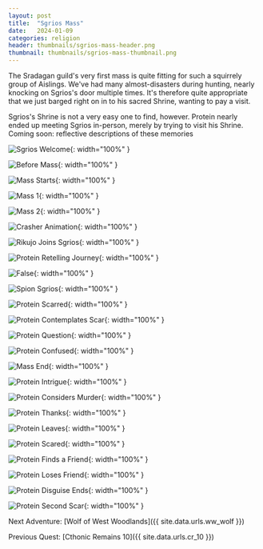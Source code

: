 ```yaml
---
layout: post
title:  "Sgrios Mass"
date:   2024-01-09
categories: religion
header: thumbnails/sgrios-mass-header.png
thumbnail: thumbnails/sgrios-mass-thumbnail.png
---
```


The Sradagan guild's very first mass is quite fitting for such a squirrely group of Aislings. We've had many almost-disasters during hunting, nearly knocking on Sgrios's door multiple times. It's therefore quite appropriate that we just barged right on in to his sacred Shrine, wanting to pay a visit.

Sgrios's Shrine is not a very easy one to find, however. Protein nearly ended up meeting Sgrios in-person, merely by trying to visit his Shrine. Coming soon: reflective descriptions of these memories

![Sgrios Welcome](/assets/img/sgrios/sgrios-welcome.png){: width="100%" }

![Before Mass](/assets/img/sgrios/pre-mass.png){: width="100%" }

![Mass Starts](/assets/img/sgrios/mass-start.png){: width="100%" }

![Mass 1](/assets/img/sgrios/mass-1.png){: width="100%" }

![Mass 2](/assets/img/sgrios/mass-2.png){: width="100%" }

![Crasher Animation](/assets/img/sgrios/crasher-bad.png){: width="100%" }

![Rikujo Joins Sgrios](/assets/img/sgrios/rikujo-dark-side.png){: width="100%" }

![Protein Retelling Journey](/assets/img/sgrios/protein-retelling-entry.png){: width="100%" }

![False](/assets/img/sgrios/lies.png){: width="100%" }

![Spion Sgrios](/assets/img/sgrios/spion-sgrios-1.png){: width="100%" }

![Protein Scarred](/assets/img/sgrios/protein-first-scar.png){: width="100%" }

![Protein Contemplates Scar](/assets/img/sgrios/protein-contemplates-scar.png){: width="100%" }

![Protein Question](/assets/img/sgrios/protein-question.png){: width="100%" }

![Protein Confused](/assets/img/sgrios/protein-confused.png){: width="100%" }

![Mass End](/assets/img/sgrios/mass-end.png){: width="100%" }

![Protein Intrigue](/assets/img/sgrios/protein-intrigue.png){: width="100%" }

![Protein Considers Murder](/assets/img/sgrios/protein-considers-murder.png){: width="100%" }

![Protein Thanks](/assets/img/sgrios/protein-thanks.png){: width="100%" }

![Protein Leaves](/assets/img/sgrios/protein-leaves.png){: width="100%" }

![Protein Scared](/assets/img/sgrios/protein-ptsd.png){: width="100%" }

![Protein Finds a Friend](/assets/img/sgrios/protein-finds-friend.png){: width="100%" }

![Protein Loses Friend](/assets/img/sgrios/protein-loses-friend.png){: width="100%" }

![Protein Disguise Ends](/assets/img/sgrios/protein-normal.png){: width="100%" }

![Protein Second Scar](/assets/img/sgrios/protein-scar-2.png){: width="100%" }

Next Adventure: [Wolf of West Woodlands]({{ site.data.urls.ww_wolf }})

Previous Quest: [Cthonic Remains 10]({{ site.data.urls.cr_10 }})